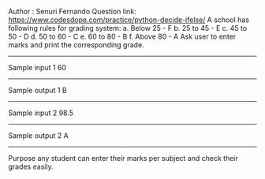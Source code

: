 Author : Senuri Fernando
Question link: https://www.codesdope.com/practice/python-decide-ifelse/
A school has following rules for grading system:
a. Below 25 - F
b. 25 to 45 - E
c. 45 to 50 - D
d. 50 to 60 - C
e. 60 to 80 - B
f. Above 80 - A
Ask user to enter marks and print the corresponding grade.

---

Sample input 1
60

---

Sample output 1
B

---

Sample input 2
98.5

---

Sample output 2
A

---

Purpose
any student can enter their marks per subject and check their grades easily.
